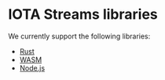 # IOTA Streams libraries

We currently support the following libraries:

- [Rust](./rust/) 
- [WASM](./wasm/) 
- [Node.js](./nodejs/) 
